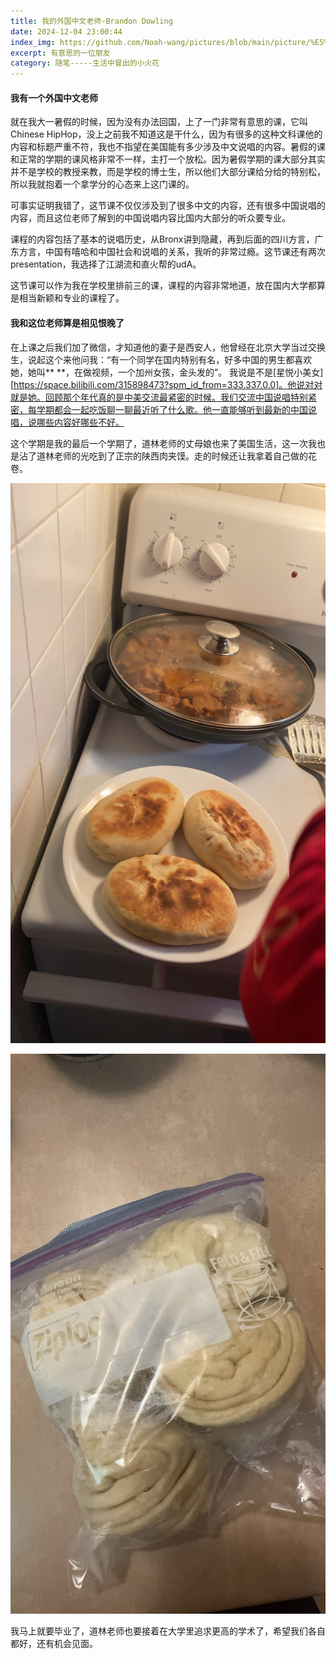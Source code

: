 ```yaml
---
title: 我的外国中文老师-Brandon Dowling
date: 2024-12-04 23:00:44
index_img: https://github.com/Noah-wang/pictures/blob/main/picture/%E5%90%88%E7%85%A7.JPG?raw=true
excerpt: 有意思的一位朋友
category: 随笔-----生活中冒出的小火花
---
```


#### 我有一个外国中文老师

就在我大一暑假的时候，因为没有办法回国，上了一门非常有意思的课，它叫Chinese HipHop，没上之前我不知道这是干什么，因为有很多的这种文科课他的内容和标题严重不符，我也不指望在美国能有多少涉及中文说唱的内容。暑假的课和正常的学期的课风格非常不一样，主打一个放松。因为暑假学期的课大部分其实并不是学校的教授来教，而是学校的博士生，所以他们大部分课给分给的特别松，所以我就抱着一个拿学分的心态来上这门课的。

可事实证明我错了，这节课不仅仅涉及到了很多中文的内容，还有很多中国说唱的内容，而且这位老师了解到的中国说唱内容比国内大部分的听众要专业。

课程的内容包括了基本的说唱历史，从Bronx讲到隐藏，再到后面的四川方言，广东方言，中国有嘻哈和中国社会和说唱的关系，我听的非常过瘾。这节课还有两次presentation，我选择了江湖流和直火帮的udA。

这节课可以作为我在学校里排前三的课，课程的内容非常地道，放在国内大学都算是相当新颖和专业的课程了。

#### 我和这位老师算是相见恨晚了

在上课之后我们加了微信，才知道他的妻子是西安人，他曾经在北京大学当过交换生，说起这个来他问我：“有一个同学在国内特别有名，好多中国的男生都喜欢她，她叫** **，在做视频，一个加州女孩，金头发的”。 我说是不是[星悦小美女][https://space.bilibili.com/315898473?spm_id_from=333.337.0.0]。他说对对就是她。回顾那个年代真的是中美交流最紧密的时候。我们交流中国说唱特别紧密，每学期都会一起吃饭聊一聊最近听了什么歌。他一直能够听到最新的中国说唱，说哪些内容好哪些不好。

这个学期是我的最后一个学期了，道林老师的丈母娘也来了美国生活，这一次我也是沾了道林老师的光吃到了正宗的陕西肉夹馍。走的时候还让我拿着自己做的花卷。

![非常好的肉夹馍](https://github.com/Noah-wang/pictures/blob/main/picture/%E8%82%89%E5%A4%B9%E9%A6%8D.JPG?raw=true)

![花卷](https://github.com/Noah-wang/pictures/blob/main/picture/%E8%8A%B1%E5%8D%B7.JPG?raw=true)

我马上就要毕业了，道林老师也要接着在大学里追求更高的学术了，希望我们各自都好，还有机会见面。

